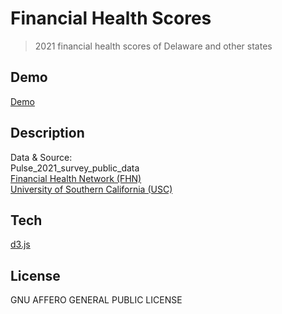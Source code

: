 
# Financial Health Scores
> 2021 financial health scores of Delaware and other states

##  Demo
[Demo](https://yupenglei.github.io/financial-health-scores/)

##  Description  
Data & Source:   
Pulse_2021_survey_public_data      
[Financial Health Network (FHN)](https://finhealthnetwork.org/)  
[University of Southern California (USC)](https://www.usc.edu/)

##  Tech
[d3.js](https://d3js.org/)

##  License  
GNU AFFERO GENERAL PUBLIC LICENSE


